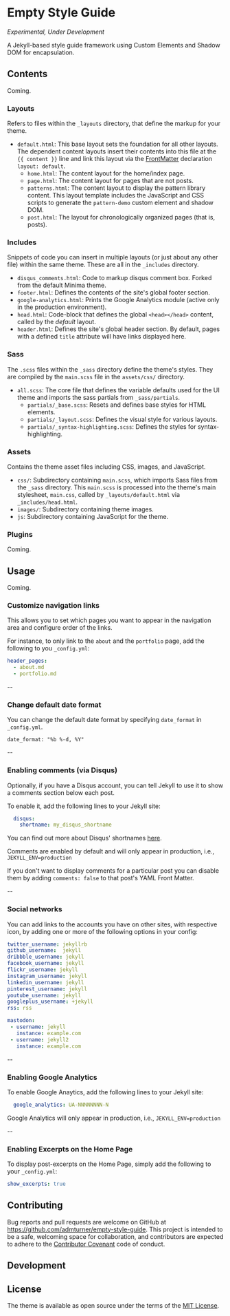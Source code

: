# Empty Style Guide

*Experimental, Under Development*

A Jekyll-based style guide framework using Custom Elements and Shadow DOM for encapsulation.

## Contents

Coming.

### Layouts

Refers to files within the `_layouts` directory, that define the markup for your theme.

  - `default.html`: This base layout sets the foundation for all other layouts. The dependent content layouts insert their contents into this file at the `{{ content }}` line and link this layout via the [FrontMatter](https://jekyllrb.com/docs/frontmatter/) declaration `layout: default`.
    - `home.html`: The content layout for the home/index page.
    - `page.html`: The content layout for pages that are not posts.
    - `patterns.html`: The content layout to display the pattern library content. This layout template includes the JavaScript and CSS scripts to generate the `pattern-demo` custom element and shadow DOM.
    - `post.html`: The layout for chronologically organized pages (that is, posts).

### Includes

Snippets of code you can insert in multiple layouts (or just about any other file) within the same theme. These are all in the `_includes` directory.

  - `disqus_comments.html`: Code to markup disqus comment box. Forked from the default Minima theme.
  - `footer.html`: Defines the contents of the site's global footer section.
  - `google-analytics.html`: Prints the Google Analytics module (active only in the production environment).
  - `head.html`: Code-block that defines the global `<head></head>` content, called by the *default* layout.
  - `header.html`: Defines the site's global header section. By default, pages with a defined `title` attribute will have links displayed here.

### Sass

The `.scss` files within the `_sass` directory define the theme's styles. They are compiled by the `main.scss` file in the `assets/css/` directory.

  - `all.scss`: The core file that defines the variable defaults used for the UI theme and imports the sass partials from `_sass/partials`.
    - `partials/_base.scss`: Resets and defines base styles for HTML elements.
    - `partials/_layout.scss`: Defines the visual style for various layouts.
    - `partials/_syntax-highlighting.scss`: Defines the styles for syntax-highlighting.

### Assets

Contains the theme asset files including CSS, images, and JavaScript.

  - `css/`: Subdirectory containing `main.scss`, which imports Sass files from the `_sass` directory. This `main.scss` is processed into the theme's main stylesheet, `main.css`, called by `_layouts/default.html` via `_includes/head.html`.
  - `images/`: Subdirectory containing theme images.
  - `js`: Subdirectory containing JavaScript for the theme.

### Plugins

Coming.

## Usage

Coming.

### Customize navigation links

This allows you to set which pages you want to appear in the navigation area and configure order of the links.

For instance, to only link to the `about` and the `portfolio` page, add the following to you `_config.yml`:

```yaml
header_pages:
  - about.md
  - portfolio.md
```

--

### Change default date format

You can change the default date format by specifying `date_format` in `_config.yml`.

`date_format: "%b %-d, %Y"`

--

### Enabling comments (via Disqus)

Optionally, if you have a Disqus account, you can tell Jekyll to use it to show a comments section below each post.

To enable it, add the following lines to your Jekyll site:

```yaml
  disqus:
    shortname: my_disqus_shortname
```

You can find out more about Disqus' shortnames [here](https://help.disqus.com/customer/portal/articles/466208).

Comments are enabled by default and will only appear in production, i.e., `JEKYLL_ENV=production`

If you don't want to display comments for a particular post you can disable them by adding `comments: false` to that post's YAML Front Matter.

--

### Social networks

You can add links to the accounts you have on other sites, with respective icon, by adding one or more of the following options in your config:

```yaml
twitter_username: jekyllrb
github_username:  jekyll
dribbble_username: jekyll
facebook_username: jekyll
flickr_username: jekyll
instagram_username: jekyll
linkedin_username: jekyll
pinterest_username: jekyll
youtube_username: jekyll
googleplus_username: +jekyll
rss: rss

mastodon:
 - username: jekyll
   instance: example.com
 - username: jekyll2
   instance: example.com
```

--

### Enabling Google Analytics

To enable Google Anaytics, add the following lines to your Jekyll site:

```yaml
  google_analytics: UA-NNNNNNNN-N
```

Google Analytics will only appear in production, i.e., `JEKYLL_ENV=production`

--

### Enabling Excerpts on the Home Page

To display post-excerpts on the Home Page, simply add the following to your `_config.yml`:

```yaml
show_excerpts: true
```

## Contributing

Bug reports and pull requests are welcome on GitHub at https://github.com/admturner/empty-style-guide. This project is intended to be a safe, welcoming space for collaboration, and contributors are expected to adhere to the [Contributor Covenant](http://contributor-covenant.org) code of conduct.

## Development

## License

The theme is available as open source under the terms of the [MIT License](http://opensource.org/licenses/MIT).
